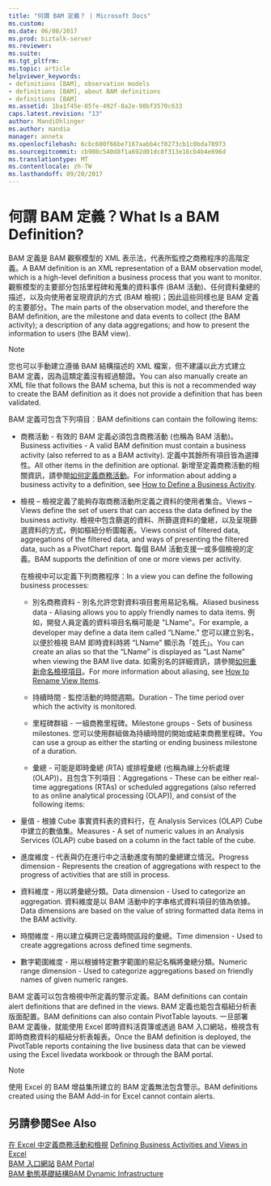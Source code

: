 ```yaml
---
title: "何謂 BAM 定義？ | Microsoft Docs"
ms.custom: 
ms.date: 06/08/2017
ms.prod: biztalk-server
ms.reviewer: 
ms.suite: 
ms.tgt_pltfrm: 
ms.topic: article
helpviewer_keywords:
- definitions [BAM], observation models
- definitions [BAM], about BAM definitions
- definitions [BAM]
ms.assetid: 1ba1f45e-85fe-492f-8a2e-98bf3570c633
caps.latest.revision: "13"
author: MandiOhlinger
ms.author: mandia
manager: anneta
ms.openlocfilehash: 6cbc600f66be7167aabb4cf0273cb1c0bda78973
ms.sourcegitcommit: cb908c540d8f1a692d01dc8f313e16cb4b4e696d
ms.translationtype: MT
ms.contentlocale: zh-TW
ms.lasthandoff: 09/20/2017
---
```

# <a name="what-is-a-bam-definition"></a><span data-ttu-id="b4cdf-103">何謂 BAM 定義？</span><span class="sxs-lookup"><span data-stu-id="b4cdf-103">What Is a BAM Definition?</span></span>
<span data-ttu-id="b4cdf-104">BAM 定義是 BAM 觀察模型的 XML 表示法，代表所監控之商務程序的高階定義。</span><span class="sxs-lookup"><span data-stu-id="b4cdf-104">A BAM definition is an XML representation of a BAM observation model, which is a high-level definition a business process that you want to monitor.</span></span> <span data-ttu-id="b4cdf-105">觀察模型的主要部分包括里程碑和蒐集的資料事件 (BAM 活動)、任何資料彙總的描述，以及向使用者呈現資訊的方式 (BAM 檢視)；因此這些同樣也是 BAM 定義的主要部分。</span><span class="sxs-lookup"><span data-stu-id="b4cdf-105">The main parts of the observation model, and therefore the BAM definition, are the milestone and data events to collect (the BAM activity); a description of any data aggregations; and how to present the information to users (the BAM view).</span></span>  
  
> [!NOTE]
>  <span data-ttu-id="b4cdf-106">您也可以手動建立遵循 BAM 結構描述的 XML 檔案，但不建議以此方式建立 BAM 定義，因為這類定義沒有經過驗證。</span><span class="sxs-lookup"><span data-stu-id="b4cdf-106">You can also manually create an XML file that follows the BAM schema, but this is not a recommended way to create the BAM definition as it does not provide a definition that has been validated.</span></span>  
  
 <span data-ttu-id="b4cdf-107">BAM 定義可包含下列項目：</span><span class="sxs-lookup"><span data-stu-id="b4cdf-107">BAM definitions can contain the following items:</span></span>  
  
-   <span data-ttu-id="b4cdf-108">商務活動 - 有效的 BAM 定義必須包含商務活動 (也稱為 BAM 活動)。</span><span class="sxs-lookup"><span data-stu-id="b4cdf-108">Business activities - A valid BAM definition must contain a business activity (also referred to as a BAM activity).</span></span> <span data-ttu-id="b4cdf-109">定義中其餘所有項目皆為選擇性。</span><span class="sxs-lookup"><span data-stu-id="b4cdf-109">All other items in the definition are optional.</span></span> <span data-ttu-id="b4cdf-110">新增至定義商務活動的相關資訊，請參閱[如何定義商務活動](../core/how-to-define-a-business-activity.md)。</span><span class="sxs-lookup"><span data-stu-id="b4cdf-110">For information about adding a business activity to a definition, see [How to Define a Business Activity](../core/how-to-define-a-business-activity.md).</span></span>  
  
-   <span data-ttu-id="b4cdf-111">檢視 – 檢視定義了能夠存取商務活動所定義之資料的使用者集合。</span><span class="sxs-lookup"><span data-stu-id="b4cdf-111">Views – Views define the set of users that can access the data defined by the business activity.</span></span> <span data-ttu-id="b4cdf-112">檢視中包含篩選的資料、所篩選資料的彙總，以及呈現篩選資料的方式，例如樞紐分析圖報表。</span><span class="sxs-lookup"><span data-stu-id="b4cdf-112">Views consist of filtered data, aggregations of the filtered data, and ways of presenting the filtered data, such as a PivotChart report.</span></span> <span data-ttu-id="b4cdf-113">每個 BAM 活動支援一或多個檢視的定義。</span><span class="sxs-lookup"><span data-stu-id="b4cdf-113">BAM supports the definition of one or more views per activity.</span></span>  
  
     <span data-ttu-id="b4cdf-114">在檢視中可以定義下列商務程序：</span><span class="sxs-lookup"><span data-stu-id="b4cdf-114">In a view you can define the following business processes:</span></span>  
  
    -   <span data-ttu-id="b4cdf-115">別名商務資料 - 別名允許您對資料項目套用易記名稱。</span><span class="sxs-lookup"><span data-stu-id="b4cdf-115">Aliased business data - Aliasing allows you to apply friendly names to data items.</span></span> <span data-ttu-id="b4cdf-116">例如，開發人員定義的資料項目名稱可能是 "LName"。</span><span class="sxs-lookup"><span data-stu-id="b4cdf-116">For example, a developer may define a data item called “LName.”</span></span> <span data-ttu-id="b4cdf-117">您可以建立別名，以便於檢視 BAM 即時資料時將 “LName” 顯示為「姓氏」。</span><span class="sxs-lookup"><span data-stu-id="b4cdf-117">You can create an alias so that the “LName” is displayed as “Last Name” when viewing the BAM live data.</span></span>  <span data-ttu-id="b4cdf-118">如需別名的詳細資訊，請參閱[如何重新命名檢視項目](../core/how-to-rename-view-items.md)。</span><span class="sxs-lookup"><span data-stu-id="b4cdf-118">For more information about aliasing, see [How to Rename View Items](../core/how-to-rename-view-items.md).</span></span>  
  
    -   <span data-ttu-id="b4cdf-119">持續時間 - 監控活動的時間週期。</span><span class="sxs-lookup"><span data-stu-id="b4cdf-119">Duration - The time period over which the activity is monitored.</span></span>  
  
    -   <span data-ttu-id="b4cdf-120">里程碑群組 - 一組商務里程碑。</span><span class="sxs-lookup"><span data-stu-id="b4cdf-120">Milestone groups - Sets of business milestones.</span></span> <span data-ttu-id="b4cdf-121">您可以使用群組做為持續時間的開始或結束商務里程碑。</span><span class="sxs-lookup"><span data-stu-id="b4cdf-121">You can use a group as either the starting or ending business milestone of a duration.</span></span>  
  
    -   <span data-ttu-id="b4cdf-122">彙總 - 可能是即時彙總 (RTA) 或排程彙總 (也稱為線上分析處理 (OLAP))，且包含下列項目：</span><span class="sxs-lookup"><span data-stu-id="b4cdf-122">Aggregations -  These can be either real-time aggregations (RTAs) or scheduled aggregations (also referred to as online analytical processing (OLAP)), and consist of the following items:</span></span>  
  
-   <span data-ttu-id="b4cdf-123">量值 - 根據 Cube 事實資料表的資料行，在 Analysis Services (OLAP) Cube 中建立的數值集。</span><span class="sxs-lookup"><span data-stu-id="b4cdf-123">Measures - A set of numeric values in an Analysis Services (OLAP) cube based on a column in the fact table of the cube.</span></span>  
  
-   <span data-ttu-id="b4cdf-124">進度維度 - 代表與仍在進行中之活動進度有關的彙總建立情況。</span><span class="sxs-lookup"><span data-stu-id="b4cdf-124">Progress dimension - Represents the creation of aggregations with respect to the progress of activities that are still in process.</span></span>  
  
-   <span data-ttu-id="b4cdf-125">資料維度 - 用以將彙總分類。</span><span class="sxs-lookup"><span data-stu-id="b4cdf-125">Data dimension - Used to categorize an aggregation.</span></span> <span data-ttu-id="b4cdf-126">資料維度是以 BAM 活動中的字串格式資料項目的值為依據。</span><span class="sxs-lookup"><span data-stu-id="b4cdf-126">Data dimensions are based on the value of string formatted data items in the BAM activity.</span></span>  
  
-   <span data-ttu-id="b4cdf-127">時間維度 - 用以建立橫跨已定義時間區段的彙總。</span><span class="sxs-lookup"><span data-stu-id="b4cdf-127">Time dimension - Used to create aggregations across defined time segments.</span></span>  
  
-   <span data-ttu-id="b4cdf-128">數字範圍維度 - 用以根據特定數字範圍的易記名稱將彙總分類。</span><span class="sxs-lookup"><span data-stu-id="b4cdf-128">Numeric range dimension - Used to categorize aggregations based on friendly names of given numeric ranges.</span></span>  
  
 <span data-ttu-id="b4cdf-129">BAM 定義可以包含檢視中所定義的警示定義。</span><span class="sxs-lookup"><span data-stu-id="b4cdf-129">BAM definitions can contain alert definitions that are defined in the views.</span></span> <span data-ttu-id="b4cdf-130">BAM 定義也能包含樞紐分析表版面配置。</span><span class="sxs-lookup"><span data-stu-id="b4cdf-130">BAM definitions can also contain PivotTable layouts.</span></span> <span data-ttu-id="b4cdf-131">一旦部署 BAM 定義後，就能使用 Excel 即時資料活頁簿或透過 BAM 入口網站，檢視含有即時商務資料的樞紐分析表報表。</span><span class="sxs-lookup"><span data-stu-id="b4cdf-131">Once the BAM definition is deployed, the PivotTable reports containing the live business data that can be viewed using the Excel livedata workbook or through the BAM portal.</span></span>  
  
> [!NOTE]
>  <span data-ttu-id="b4cdf-132">使用 Excel 的 BAM 增益集所建立的 BAM 定義無法包含警示。</span><span class="sxs-lookup"><span data-stu-id="b4cdf-132">BAM definitions created using the BAM Add-in for Excel cannot contain alerts.</span></span>  
  
## <a name="see-also"></a><span data-ttu-id="b4cdf-133">另請參閱</span><span class="sxs-lookup"><span data-stu-id="b4cdf-133">See Also</span></span>  
 <span data-ttu-id="b4cdf-134">[在 Excel 中定義商務活動和檢視](../core/defining-business-activities-and-views-in-excel.md) </span><span class="sxs-lookup"><span data-stu-id="b4cdf-134">[Defining Business Activities and Views in Excel](../core/defining-business-activities-and-views-in-excel.md) </span></span>  
 <span data-ttu-id="b4cdf-135">[BAM 入口網站](../core/bam-portal.md) </span><span class="sxs-lookup"><span data-stu-id="b4cdf-135">[BAM Portal](../core/bam-portal.md) </span></span>  
 [<span data-ttu-id="b4cdf-136">BAM 動態基礎結構</span><span class="sxs-lookup"><span data-stu-id="b4cdf-136">BAM Dynamic Infrastructure</span></span>](../core/bam-dynamic-infrastructure.md)